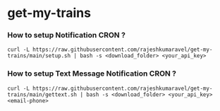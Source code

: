 # get-my-trains

### How to setup Notification CRON ?

``` curl -L https://raw.githubusercontent.com/rajeshkumaravel/get-my-trains/main/setup.sh | bash -s <download_folder> <your_api_key> ```

### How to setup Text Message Notification CRON ?

``` curl -L https://raw.githubusercontent.com/rajeshkumaravel/get-my-trains/main/gettext.sh | bash -s <download_folder> <your_api_key> <email-phone> ```
